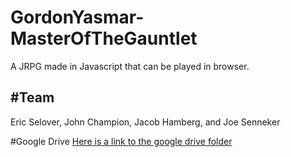 # GordonYasmar-MasterOfTheGauntlet
A JRPG made in Javascript that can be played in browser.

#Team
----------
Eric Selover,
John Champion,
Jacob Hamberg, and
Joe Senneker

#Google Drive
[Here is a link to the google drive folder][drive]


[drive]:https://drive.google.com/folderview?id=0B90jzAhe_-13NGZxMVAzcXRISGc&usp=sharing